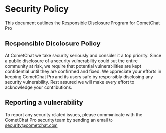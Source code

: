 # Security Policy

This document outlines the Responsible Disclosure Program for CometChat Pro

## Responsible Disclosure Policy

At CometChat we take security seriously and consider it a top priority. Since a
public disclosure of a security vulnerability could put the entire
community at risk, we require that potential vulnerabilities are kept
confidential until they are confirmed and fixed. We appreciate your efforts in
keeping CometChat Pro and its users safe by responsibly disclosing any security
vulnerability. Rest assured we will make every effort to acknowledge your
contributions.

## Reporting a vulnerability

To report any security related issues, please communicate with the CometChat Pro security team by sending an email to security@cometchat.com
